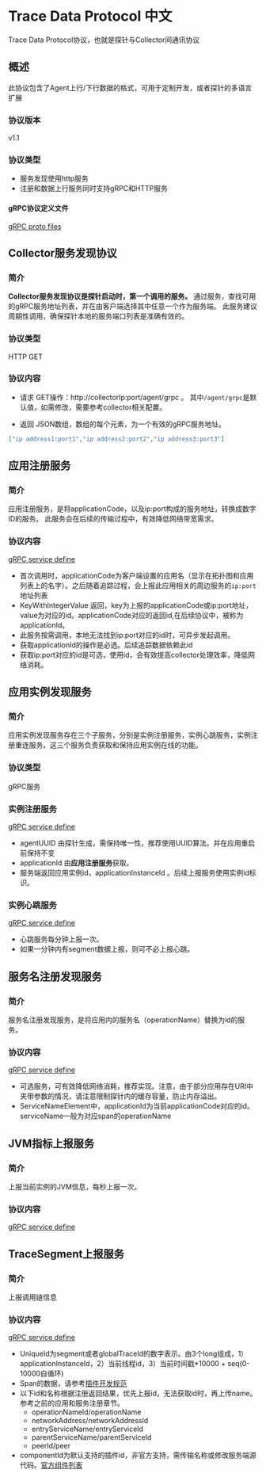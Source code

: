 # Trace Data Protocol 中文
Trace Data Protocol协议，也就是探针与Collector间通讯协议

## 概述
此协议包含了Agent上行/下行数据的格式，可用于定制开发，或者探针的多语言扩展

### 协议版本
v1.1

### 协议类型
* 服务发现使用http服务
* 注册和数据上行服务同时支持gRPC和HTTP服务

#### gRPC协议定义文件
[gRPC proto files](../../apm-protocol/apm-network/src/main/proto)

## Collector服务发现协议
### 简介
**Collector服务发现协议是探针启动时，第一个调用的服务。** 通过服务，查找可用的gRPC服务地址列表，并在由客户端选择其中任意一个作为服务端。
此服务建议周期性调用，确保探针本地的服务端口列表是准确有效的。

### 协议类型
HTTP GET

### 协议内容
- 请求
GET操作：http://collectorIp:port/agent/grpc 。 其中`/agent/grpc`是默认值，如需修改，需要参考collector相关配置。

- 返回
JSON数组，数组的每个元素，为一个有效的gRPC服务地址。
```json
["ip address1:port1","ip address2:port2","ip address3:port3"]
```

## 应用注册服务
### 简介
应用注册服务，是将applicationCode，以及ip:port构成的服务地址，转换成数字ID的服务。
此服务会在后续的传输过程中，有效降低网络带宽需求。

### 协议内容
[gRPC service define](../..apm-protocol/apm-network/src/main/proto/ApplicationRegisterService.proto)

- 首次调用时，applicationCode为客户端设置的应用名（显示在拓扑图和应用列表上的名字）。之后随着追踪过程，会上报此应用相关的周边服务的`ip:port`地址列表
- KeyWithIntegerValue 返回，key为上报的applicationCode或ip:port地址，value为对应的id。applicationCode对应的返回id,在后续协议中，被称为applicationId。
- 此服务按需调用，本地无法找到ip:port对应的id时，可异步发起调用。
- 获取applicationId的操作是必选。后续追踪数据依赖此id
- 获取ip:port对应的id是可选，使用id，会有效提高collector处理效率，降低网络消耗。

## 应用实例发现服务
### 简介
应用实例发现服务存在三个子服务，分别是实例注册服务，实例心跳服务，实例注册重连服务。这三个服务负责获取和保持应用实例在线的功能。

### 协议类型
gRPC服务

### 实例注册服务
[gRPC service define](../../apm-protocol/apm-network/src/main/proto/DiscoveryService.proto#L11-L12)

- agentUUID 由探针生成，需保持唯一性，推荐使用UUID算法。并在应用重启前保持不变
- applicationId 由**应用注册服务**获取。
- 服务端返回应用实例id，applicationInstanceId 。后续上报服务使用实例id标识。

### 实例心跳服务
[gRPC service define](../../apm-protocol/apm-network/src/main/proto/DiscoveryService.proto#L14-L15)

- 心跳服务每分钟上报一次。
- 如果一分钟内有segment数据上报，则可不必上报心跳。

## 服务名注册发现服务
### 简介
服务名注册发现服务，是将应用内的服务名（operationName）替换为id的服务。

### 协议内容
[gRPC service define](../../apm-protocol/apm-network/src/main/proto/DiscoveryService.proto#L53-L74)

- 可选服务，可有效降低网络消耗，推荐实现。注意，由于部分应用存在URI中夹带参数的情况，请注意限制探针内的缓存容量，防止内存溢出。
- ServiceNameElement中，applicationId为当前applicationCode对应的id。serviceName一般为对应span的operationName

## JVM指标上报服务
### 简介
上报当前实例的JVM信息，每秒上报一次。

### 协议内容
[gRPC service define](../../apm-protocol/apm-network/src/main/proto/JVMMetricsService.proto)

## TraceSegment上报服务
### 简介
上报调用链信息

### 协议内容
[gRPC service define](../../apm-protocol/apm-network/src/main/proto/TraceSegmentService.proto)

- UniqueId为segment或者globalTraceId的数字表示。由3个long组成，1）applicationInstanceId，2）当前线程id，3）当前时间戳*10000 + seq(0-10000自循环)
- Span的数据，请参考[插件开发规范](Plugin-Development-Guide-CN.md)
- 以下id和名称根据注册返回结果，优先上报id，无法获取id时，再上传name。参考之前的应用和服务注册章节。
  - operationNameId/operationName 
  - networkAddress/networkAddressId
  - entryServiceName/entryServiceId
  - parentServiceName/parentServiceId
  - peerId/peer
- componentId为默认支持的插件id，非官方支持，需传输名称或修改服务端源代码。[官方组件列表](../../apm-protocol/apm-network/src/main/java/org/apache/skywalking/apm/network/trace/component/ComponentsDefine.java)
